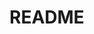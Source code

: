 # README

<img scr="https://cdn.icon-icons.com/icons2/615/PNG/256/Visual_Studio_icon-icons.com_56597.png">


